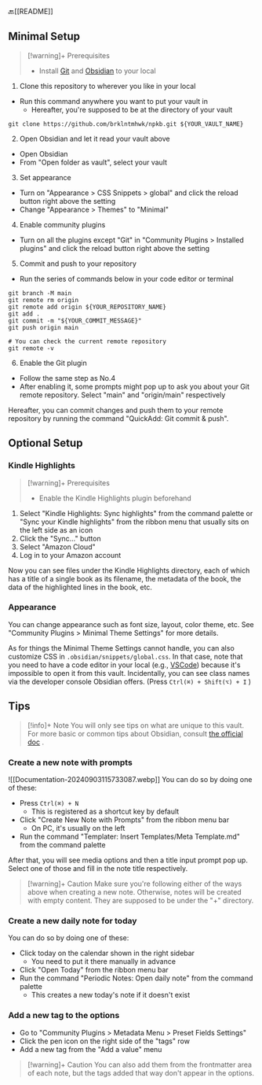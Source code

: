 🔙[[README]]
## Minimal Setup

>[!warning]+ Prerequisites
> - Install [Git](https://git-scm.com/) and [Obsidian](https://obsidian.md/) to your local

1. Clone this repository to wherever you like in your local
- Run this command anywhere you want to put your vault in
	- Hereafter, you're supposed to be at the directory of your vault

```
git clone https://github.com/brklntmhwk/npkb.git ${YOUR_VAULT_NAME}
```

2. Open Obsidian and let it read your vault above
- Open Obsidian
- From "Open folder as vault", select your vault

3. Set appearance
- Turn on "Appearance > CSS Snippets > global" and click the reload button right above the setting
- Change "Appearance > Themes" to "Minimal"

4. Enable community plugins
- Turn on all the plugins except "Git" in "Community Plugins > Installed plugins" and click the reload button right above the setting

5. Commit and push to your repository
- Run the series of commands below in your code editor or terminal
```
git branch -M main
git remote rm origin
git remote add origin ${YOUR_REPOSITORY_NAME}
git add .
git commit -m "${YOUR_COMMIT_MESSAGE}"
git push origin main

# You can check the current remote repository
git remote -v
```

6. Enable the Git plugin 
- Follow the same step as No.4
- After enabling it, some prompts might pop up to ask you about your Git remote repository. Select "main" and "origin/main" respectively

Hereafter, you can commit changes and push them to your remote repository by running the command "QuickAdd: Git commit & push".
## Optional Setup
### Kindle Highlights
>[!warning]+ Prerequisites
> - Enable the Kindle Highlights plugin beforehand

1. Select "Kindle Highlights: Sync highlights" from the command palette or "Sync your Kindle highlights" from the ribbon menu that usually sits on the left side as an icon
2. Click the "Sync..." button
3. Select "Amazon Cloud"
4. Log in to your Amazon account

Now you can see files under the Kindle Highlights directory, each of which has a title of a single book as its filename, the metadata of the book, the data of the highlighted lines in the book, etc.
### Appearance
You can change appearance such as font size, layout, color theme, etc. See "Community Plugins > Minimal Theme Settings" for more details.

As for things the Minimal Theme Settings cannot handle, you can also customize CSS in `.obsidian/snippets/global.css`. In that case, note that you need to have a code editor in your local (e.g., [VSCode](https://code.visualstudio.com/)) because it's impossible to open it from this vault. Incidentally, you can see class names via the developer console Obsidian offers. (Press `Ctrl(⌘) + Shift(⌥) + I` )
## Tips
>[!info]+ Note
> You will only see tips on what are unique to this vault. For more basic or common tips about Obsidian, consult [the official doc](https://help.obsidian.md/Home) .
### Create a new note with prompts
![[Documentation-20240903115733087.webp]]
You can do so by doing one of these:
- Press `Ctrl(⌘) + N` 
	- This is registered as a shortcut key by default
- Click "Create New Note with Prompts" from the ribbon menu bar
	- On PC, it's usually on the left
- Run the command "Templater: Insert Templates/Meta Template.md" from the command palette

After that, you will see media options and then a title input prompt pop up. Select one of those and fill in the note title respectively.

>[!warning]+ Caution
> Make sure you're following either of the ways above when creating a new note. Otherwise, notes will be created with empty content. They are supposed to be under the "+" directory.
### Create a new daily note for today
You can do so by doing one of these:
- Click today on the calendar shown in the right sidebar
	- You need to put it there manually in advance
- Click "Open Today" from the ribbon menu bar
- Run the command "Periodic Notes: Open daily note" from the command palette
	- This creates a new today's note if it doesn't exist
### Add a new tag to the options
- Go to "Community Plugins > Metadata Menu > Preset Fields Settings"
- Click the pen icon on the right side of the "tags" row
- Add a new tag from the "Add a value" menu

>[!warning]+ Caution
> You can also add them from the frontmatter area of each note, but the tags added that way don't appear in the options.